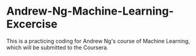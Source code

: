 # Andrew-Ng-Machine-Learning-Excercise
This is a practicing coding for Andrew Ng's course of Machine Learning, which will be submitted to the Coursera. 
